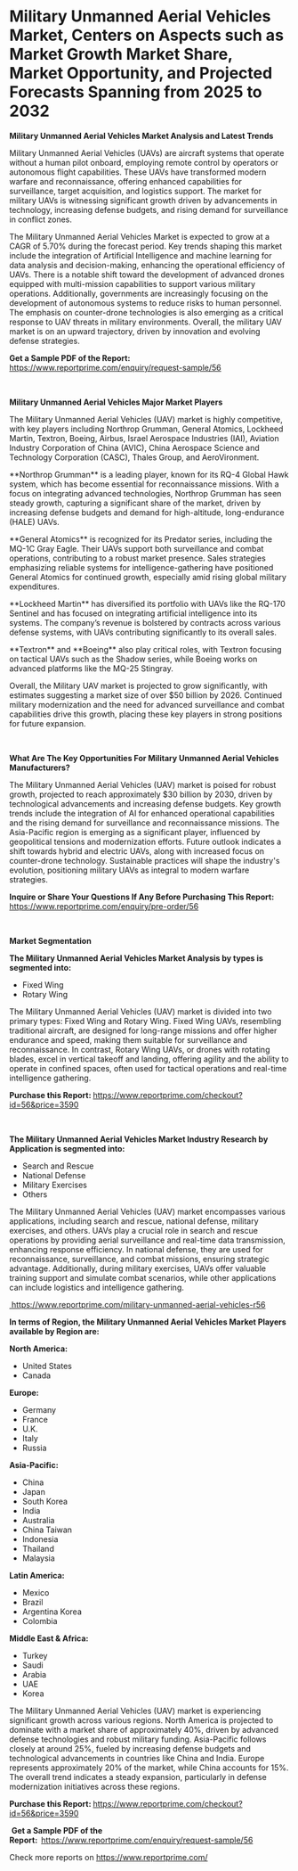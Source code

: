 <p><h1>Military Unmanned Aerial Vehicles Market, Centers on Aspects such as Market Growth Market Share, Market Opportunity, and Projected Forecasts Spanning from 2025 to 2032</h1></p><p><strong>Military Unmanned Aerial Vehicles Market Analysis and Latest Trends</strong></p>
<p><p>Military Unmanned Aerial Vehicles (UAVs) are aircraft systems that operate without a human pilot onboard, employing remote control by operators or autonomous flight capabilities. These UAVs have transformed modern warfare and reconnaissance, offering enhanced capabilities for surveillance, target acquisition, and logistics support. The market for military UAVs is witnessing significant growth driven by advancements in technology, increasing defense budgets, and rising demand for surveillance in conflict zones.</p><p>The Military Unmanned Aerial Vehicles Market is expected to grow at a CAGR of 5.70% during the forecast period. Key trends shaping this market include the integration of Artificial Intelligence and machine learning for data analysis and decision-making, enhancing the operational efficiency of UAVs. There is a notable shift toward the development of advanced drones equipped with multi-mission capabilities to support various military operations. Additionally, governments are increasingly focusing on the development of autonomous systems to reduce risks to human personnel. The emphasis on counter-drone technologies is also emerging as a critical response to UAV threats in military environments. Overall, the military UAV market is on an upward trajectory, driven by innovation and evolving defense strategies.</p></p>
<p><strong>Get a Sample PDF of the Report:&nbsp;</strong> <a href="https://www.reportprime.com/enquiry/request-sample/56?utm_campaign=2333&utm_medium=2&utm_source=Github&utm_content=ia&utm_term=17032025&utm_id=military-unmanned-aerial-vehicles">https://www.reportprime.com/enquiry/request-sample/56</a></p>
<p>&nbsp;</p>
<p><strong>Military Unmanned Aerial Vehicles Major Market Players</strong></p>
<p><p>The Military Unmanned Aerial Vehicles (UAV) market is highly competitive, with key players including Northrop Grumman, General Atomics, Lockheed Martin, Textron, Boeing, Airbus, Israel Aerospace Industries (IAI), Aviation Industry Corporation of China (AVIC), China Aerospace Science and Technology Corporation (CASC), Thales Group, and AeroVironment. </p><p>**Northrop Grumman** is a leading player, known for its RQ-4 Global Hawk system, which has become essential for reconnaissance missions. With a focus on integrating advanced technologies, Northrop Grumman has seen steady growth, capturing a significant share of the market, driven by increasing defense budgets and demand for high-altitude, long-endurance (HALE) UAVs.</p><p>**General Atomics** is recognized for its Predator series, including the MQ-1C Gray Eagle. Their UAVs support both surveillance and combat operations, contributing to a robust market presence. Sales strategies emphasizing reliable systems for intelligence-gathering have positioned General Atomics for continued growth, especially amid rising global military expenditures.</p><p>**Lockheed Martin** has diversified its portfolio with UAVs like the RQ-170 Sentinel and has focused on integrating artificial intelligence into its systems. The company’s revenue is bolstered by contracts across various defense systems, with UAVs contributing significantly to its overall sales.</p><p>**Textron** and **Boeing** also play critical roles, with Textron focusing on tactical UAVs such as the Shadow series, while Boeing works on advanced platforms like the MQ-25 Stingray. </p><p>Overall, the Military UAV market is projected to grow significantly, with estimates suggesting a market size of over $50 billion by 2026. Continued military modernization and the need for advanced surveillance and combat capabilities drive this growth, placing these key players in strong positions for future expansion.</p></p>
<p>&nbsp;</p>
<p><strong>What Are The Key Opportunities For Military Unmanned Aerial Vehicles Manufacturers?</strong></p>
<p><p>The Military Unmanned Aerial Vehicles (UAV) market is poised for robust growth, projected to reach approximately $30 billion by 2030, driven by technological advancements and increasing defense budgets. Key growth trends include the integration of AI for enhanced operational capabilities and the rising demand for surveillance and reconnaissance missions. The Asia-Pacific region is emerging as a significant player, influenced by geopolitical tensions and modernization efforts. Future outlook indicates a shift towards hybrid and electric UAVs, along with increased focus on counter-drone technology. Sustainable practices will shape the industry's evolution, positioning military UAVs as integral to modern warfare strategies.</p></p>
<p><strong>Inquire or Share Your Questions If Any Before Purchasing This Report:</strong> <a href="https://www.reportprime.com/enquiry/pre-order/56?utm_campaign=2333&utm_medium=2&utm_source=Github&utm_content=ia&utm_term=17032025&utm_id=military-unmanned-aerial-vehicles">https://www.reportprime.com/enquiry/pre-order/56</a></p>
<p>&nbsp;</p>
<p><strong>Market Segmentation</strong></p>
<p><strong>The Military Unmanned Aerial Vehicles Market Analysis by types is segmented into:</strong></p>
<p><ul><li>Fixed Wing</li><li>Rotary Wing</li></ul></p>
<p><p>The Military Unmanned Aerial Vehicles (UAV) market is divided into two primary types: Fixed Wing and Rotary Wing. Fixed Wing UAVs, resembling traditional aircraft, are designed for long-range missions and offer higher endurance and speed, making them suitable for surveillance and reconnaissance. In contrast, Rotary Wing UAVs, or drones with rotating blades, excel in vertical takeoff and landing, offering agility and the ability to operate in confined spaces, often used for tactical operations and real-time intelligence gathering.</p></p>
<p><strong>Purchase this Report:&nbsp;</strong><a href="https://www.reportprime.com/checkout?id=56&price=3590&utm_campaign=2333&utm_medium=2&utm_source=Github&utm_content=ia&utm_term=17032025&utm_id=military-unmanned-aerial-vehicles">https://www.reportprime.com/checkout?id=56&price=3590</a></p>
<p>&nbsp;</p>
<p><strong>The Military Unmanned Aerial Vehicles Market Industry Research by Application is segmented into:</strong></p>
<p><ul><li>Search and Rescue</li><li>National Defense</li><li>Military Exercises</li><li>Others</li></ul></p>
<p><p>The Military Unmanned Aerial Vehicles (UAV) market encompasses various applications, including search and rescue, national defense, military exercises, and others. UAVs play a crucial role in search and rescue operations by providing aerial surveillance and real-time data transmission, enhancing response efficiency. In national defense, they are used for reconnaissance, surveillance, and combat missions, ensuring strategic advantage. Additionally, during military exercises, UAVs offer valuable training support and simulate combat scenarios, while other applications can include logistics and intelligence gathering.</p></p>
<p><a href="https://www.reportprime.com/military-unmanned-aerial-vehicles-r56?utm_campaign=2333&utm_medium=2&utm_source=Github&utm_content=ia&utm_term=17032025&utm_id=military-unmanned-aerial-vehicles">&nbsp;https://www.reportprime.com/military-unmanned-aerial-vehicles-r56</a></p>
<p><strong>In terms of Region, the Military Unmanned Aerial Vehicles Market Players available by Region are:</strong></p>
<p>
    <p> <strong> North America: </strong>
        <ul>
            <li>United States</li>
            <li>Canada</li>
        </ul>
        </p> 
    <p> <strong> Europe: </strong>
        <ul>
            <li>Germany</li>
            <li>France</li>
            <li>U.K.</li>
            <li>Italy</li>
            <li>Russia</li>
        </ul>
        </p> 
    <p> <strong> Asia-Pacific: </strong>
        <ul>
            <li>China</li>
            <li>Japan</li>
            <li>South Korea</li>
            <li>India</li>
            <li>Australia</li>
            <li>China Taiwan</li>
            <li>Indonesia</li>
            <li>Thailand</li>
            <li>Malaysia</li>
        </ul>
        </p> 
    <p> <strong> Latin America: </strong>
        <ul>
            <li>Mexico</li>
            <li>Brazil</li>
            <li>Argentina Korea</li>
            <li>Colombia</li>
        </ul>
        </p> 
    <p> <strong> Middle East & Africa: </strong>
        <ul>
            <li>Turkey</li>
            <li>Saudi</li>
            <li>Arabia</li>
            <li>UAE</li>
            <li>Korea</li>
        </ul>
    </p>
    </p>
<p><p>The Military Unmanned Aerial Vehicles (UAV) market is experiencing significant growth across various regions. North America is projected to dominate with a market share of approximately 40%, driven by advanced defense technologies and robust military funding. Asia-Pacific follows closely at around 25%, fueled by increasing defense budgets and technological advancements in countries like China and India. Europe represents approximately 20% of the market, while China accounts for 15%. The overall trend indicates a steady expansion, particularly in defense modernization initiatives across these regions.</p></p>
<p><strong>Purchase this Report: </strong><a href="https://www.reportprime.com/checkout?id=56&price=3590&utm_campaign=2333&utm_medium=2&utm_source=Github&utm_content=ia&utm_term=17032025&utm_id=military-unmanned-aerial-vehicles">https://www.reportprime.com/checkout?id=56&price=3590</a></p>
<p>&nbsp;<strong>Get a Sample PDF of the Report:&nbsp;&nbsp;</strong><a href="https://www.reportprime.com/enquiry/request-sample/56?utm_campaign=2333&utm_medium=2&utm_source=Github&utm_content=ia&utm_term=17032025&utm_id=military-unmanned-aerial-vehicles">https://www.reportprime.com/enquiry/request-sample/56</a></p>
<p><strong></strong></p>
<p>Check more reports on <a href="https://www.reportprime.com/?utm_campaign=2333&utm_medium=2&utm_source=Github&utm_content=ia&utm_term=17032025&utm_id=military-unmanned-aerial-vehicles">https://www.reportprime.com/</a></p>